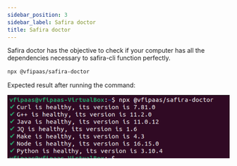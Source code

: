 ```yaml
---
sidebar_position: 3
sidebar_label: Safira doctor
title: Safira doctor
---
```



Safira doctor has the objective to check if your computer has all the dependencies necessary to safira-cli function perfectly.
```sh
npx @vfipaas/safira-doctor
```

Expected result after running the command:

![safira-doctor-output](/img/installation/safira-doctor-output.png)
